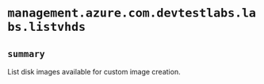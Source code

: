 # `management.azure.com.devtestlabs.labs.listvhds`

## `summary`
List disk images available for custom image creation.


